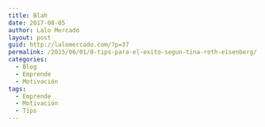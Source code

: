 ```yaml
---
title: Blah
date: 2017-08-05
author: Lalo Mercado
layout: post
guid: http://lalomercado.com/?p=37
permalink: /2015/06/01/8-tips-para-el-exito-segun-tina-roth-eisenberg/
categories:
  - Blog
  - Emprende
  - Motivación
tags:
  - Emprende
  - Motivación
  - Tips
---
```

